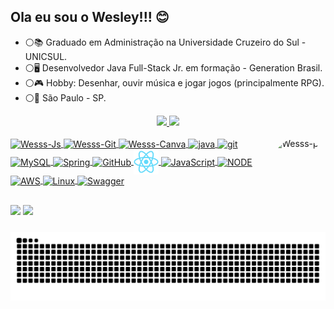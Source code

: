## Ola eu sou o Wesley!!! 😊

- ⚪📚 Graduado em Administração na Universidade Cruzeiro do Sul - UNICSUL.
- ⚪🖥 Desenvolvedor Java Full-Stack Jr. em formação - Generation Brasil.
- ⚪🎮 Hobby: Desenhar, ouvir música e jogar jogos (principalmente RPG).
- ⚪📍 São Paulo - SP.

<div align="center">
  <a href="https://github.com/Wesleykfg">
  <img height="140em" src="https://github-readme-stats.vercel.app/api?username=Wesleykfg&show_icons=true&theme=vision-friendly-dark&include_all_commits=true&count_private=true"/>
  <img height="140em" src="https://github-readme-stats.vercel.app/api/top-langs/?username=Wesleykfg&layout=compact&langs_count=7&theme=vision-friendly-dark"/>
</div>
<div style="display: inline_block"><br>
  <img align="center" alt="Wesss-Js" height="30" width="40" src="https://cdn.jsdelivr.net/gh/devicons/devicon/icons/java/java-original-wordmark.svg" />
  <img align="center" alt="Wesss-Git" width="30" src="https://cdn.jsdelivr.net/gh/devicons/devicon/icons/git/git-original.svg"/>
  <img align="center" alt="Wesss-Canva" height="30" width="40" src="https://cdn.jsdelivr.net/gh/devicons/devicon/icons/canva/canva-original.svg">
  <img align="right" alt="Wesss-pic" height="150" style="border-radius:50px;" src="https://media1.giphy.com/media/NHvv0Bo3oGq1eTBDd1/giphy.gif?cid=ecf05e479ignbeh6t5ihwqymve0gfg80fj9nf4pbmaujmfjb&rid=giphy.gif&ct=g">
  <img align="center" alt="java" height="40" src="https://cdn-icons-png.flaticon.com/512/226/226777.png" /> 
  <img align="center" alt="git" height="40" src="https://www.vectorlogo.zone/logos/git-scm/git-scm-icon.svg" /> 
  <img align="center" alt="MySQL" height="40px" src="https://cdn-icons-png.flaticon.com/512/528/528260.png" />
  <img align="center" alt="Spring" height="40px" src="https://www.vectorlogo.zone/logos/springio/springio-icon.svg"/> 
  <img align="center" alt="GitHub" height="40px" src="https://cdn-icons-png.flaticon.com/512/733/733553.png"/>
  <img align="center" alt="React" height="40px" src="https://raw.githubusercontent.com/devicons/devicon/master/icons/react/react-original.svg"/>
  <img align="center" alt="JavaScript" height="60" width="40" src="https://cdn-icons-png.flaticon.com/512/136/136530.png"/>
  <img align="center" alt="NODE" height="70" width="100" src="https://www.vectorlogo.zone/logos/nodejs/nodejs-ar21.svg" />
  <img align="center" alt="AWS" height="70" width="100" src="https://www.vectorlogo.zone/logos/amazon_aws/amazon_aws-ar21.svg" />
  <img align="center" alt="Linux" height="30" src="https://cdn-icons-png.flaticon.com/512/546/546049.png"/>
  <img align="center" alt="Swagger" height="30" src="https://raw.githubusercontent.com/gilbarbara/logos/a0741faa8bddde0800543d6c7000da2df435718b/logos/swagger.svg"/>
</div>
  
  ##
 
<div> 
  <a href = "mailto:wesleykelvin59@gmail.com"><img src="https://img.shields.io/badge/Gmail-D14836?style=for-the-badge&logo=gmail&logoColor=white" target="_blank"></a>
  <a href="https://www.linkedin.com/in/wesley-gomes-528978142" target="_blank"><img src="https://img.shields.io/badge/-LinkedIn-%230077B5?style=for-the-badge&logo=linkedin&logoColor=white" target="_blank"></a> 
 
  ![Snake animation](https://github.com/Wesleykfg/Wesleykfg/blob/output/github-contribution-grid-snake.svg)
 
</div>
